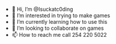- 👋 Hi, I’m @Isuckatc0ding
- 👀 I’m interested in trying to make games
- 🌱 I’m currently learning how to use this
- 💞️ I’m looking to collaborate on games
- 📫 How to reach me call 254 220 5022

<!---
Isuckatc0ding/Isuckatc0ding is a ✨ special ✨ repository because its `README.md` (this file) appears on your GitHub profile.
You can click the Preview link to take a look at your changes.
--->
